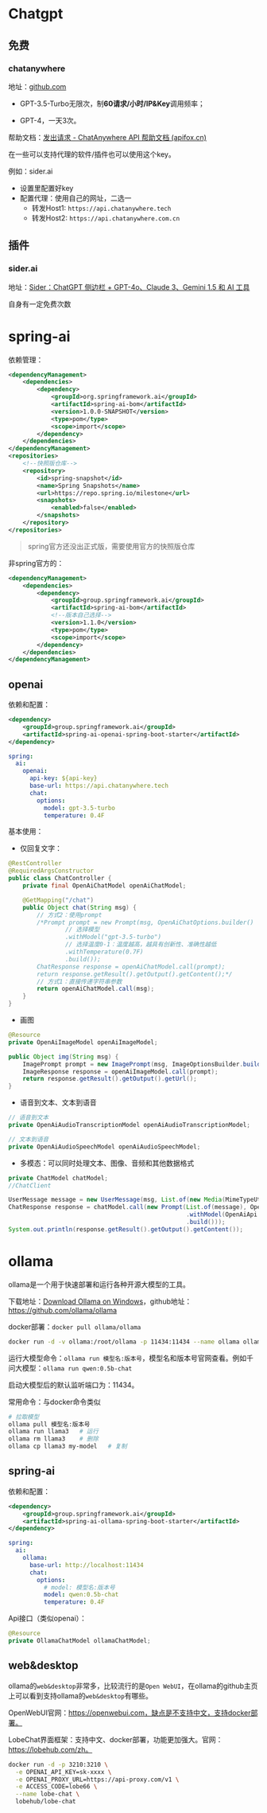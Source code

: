 # Chatgpt

## 免费

### chatanywhere

地址：[github.com](https://github.com/chatanywhere/GPT_API_free?utm_source=gold_browser_extension)

- GPT-3.5-Turbo无限次，制**60请求/小时/IP&Key**调用频率；

- GPT-4，一天3次。

帮助文档：[发出请求 - ChatAnywhere API 帮助文档 (apifox.cn)](https://chatanywhere.apifox.cn/)

在一些可以支持代理的软件/插件也可以使用这个key。

例如：sider.ai

- 设置里配置好key
- 配置代理：使用自己的网址，二选一
	- 转发Host1: `https://api.chatanywhere.tech`
	- 转发Host2: `https://api.chatanywhere.com.cn`

## 插件

### sider.ai

地址：[Sider：ChatGPT 侧边栏 + GPT-4o、Claude 3、Gemini 1.5 和 AI 工具](https://sider.ai/)

自身有一定免费次数

# spring-ai

依赖管理：

~~~xml
<dependencyManagement>
    <dependencies>
        <dependency>
            <groupId>org.springframework.ai</groupId>
            <artifactId>spring-ai-bom</artifactId>
            <version>1.0.0-SNAPSHOT</version>
            <type>pom</type>
            <scope>import</scope>
        </dependency>
    </dependencies>
</dependencyManagement>
<repositories>
    <!--快照版仓库-->
    <repository>
        <id>spring-snapshot</id>
        <name>Spring Snapshots</name>
        <url>https://repo.spring.io/milestone</url>
        <snapshots>
            <enabled>false</enabled>
        </snapshots>
    </repository>
</repositories>
~~~

> spring官方还没出正式版，需要使用官方的快照版仓库

非spring官方的：

~~~xml
<dependencyManagement>
    <dependencies>
        <dependency>
            <groupId>group.springframework.ai</groupId>
            <artifactId>spring-ai-bom</artifactId>
            <!--版本自己选择-->
            <version>1.1.0</version>
            <type>pom</type>
            <scope>import</scope>
        </dependency>
    </dependencies>
</dependencyManagement>
~~~



## openai

依赖和配置：

~~~xml
<dependency>
    <groupId>group.springframework.ai</groupId>
    <artifactId>spring-ai-openai-spring-boot-starter</artifactId>
</dependency>
~~~

~~~yaml
spring:
  ai:
    openai:
      api-key: ${api-key}
      base-url: https://api.chatanywhere.tech
      chat:
        options:
          model: gpt-3.5-turbo
          temperature: 0.4F
~~~



基本使用：

- 仅回复文字：

~~~java
@RestController
@RequiredArgsConstructor
public class ChatController {
	private final OpenAiChatModel openAiChatModel;

	@GetMapping("/chat")
	public Object chat(String msg) {
        // 方式2：使用prompt
		/*Prompt prompt = new Prompt(msg, OpenAiChatOptions.builder()
				// 选择模型
				.withModel("gpt-3.5-turbo")
				// 选择温度0-1：温度越高，越具有创新性、准确性越低
				.withTemperature(0.7F)
				.build());
		ChatResponse response = openAiChatModel.call(prompt);
		return response.getResult().getOutput().getContent();*/
        // 方式1：直接传递字符串参数
		return openAiChatModel.call(msg);
	}
}
~~~

- 画图

~~~java
@Resource
private OpenAiImageModel openAiImageModel;

public Object img(String msg) {
    ImagePrompt prompt = new ImagePrompt(msg, ImageOptionsBuilder.builder().withModel("gpt-4-dalle").build());
    ImageResponse response = openAiImageModel.call(prompt);
    return response.getResult().getOutput().getUrl();
}
~~~

- 语音到文本、文本到语音

~~~java
// 语音到文本
private OpenAiAudioTranscriptionModel openAiAudioTranscriptionModel;

// 文本到语音
private OpenAiAudioSpeechModel openAiAudioSpeechModel;
~~~

- 多模态：可以同时处理文本、图像、音频和其他数据格式

~~~java
private ChatModel chatModel;
//ChatClient

UserMessage message = new UserMessage(msg, List.of(new Media(MimeTypeUtils.IMAGE_PNG, new URL("https://www.baidu.com/img/PCtm_d9c8750bed0b3c7d089fa7d55720d6cf.png"))));
ChatResponse response = chatModel.call(new Prompt(List.of(message), OpenAiChatOptions.builder()
                                                  .withModel(OpenAiApi.ChatModel.GPT_4_VISION_PREVIEW.getValue())
                                                  .build()));
System.out.println(response.getResult().getOutput().getContent());
~~~

# ollama

ollama是一个用于快速部署和运行各种开源大模型的工具。

下载地址：[Download Ollama on Windows](https://ollama.com/download/windows)，github地址：https://github.com/ollama/ollama

docker部署：`docker pull ollama/ollama`

~~~bash
docker run -d -v ollama:/root/ollama -p 11434:11434 --name ollama ollama/ollama
~~~



运行大模型命令：`ollama run 模型名:版本号`，模型名和版本号官网查看。例如千问大模型：`ollama run qwen:0.5b-chat`

启动大模型后的默认监听端口为：11434。

常用命令：与docker命令类似

~~~bash
# 拉取模型
ollama pull 模型名:版本号
ollama run llama3	# 运行
ollama rm llama3	# 删除
ollama cp llama3 my-model	# 复制
~~~



## spring-ai

依赖和配置：

~~~xml
<dependency>
    <groupId>group.springframework.ai</groupId>
    <artifactId>spring-ai-ollama-spring-boot-starter</artifactId>
</dependency>
~~~

~~~yaml
spring:
  ai:
    ollama:
      base-url: http://localhost:11434
      chat:
        options:
          # model: 模型名:版本号
		  model: qwen:0.5b-chat
          temperature: 0.4F
~~~

Api接口（类似openai）：

~~~java
@Resource
private OllamaChatModel ollamaChatModel;
~~~

## web&desktop

ollama的`web&desktop`非常多，比较流行的是`Open WebUI`，在ollama的github主页上可以看到支持ollama的`web&desktop`有哪些。

OpenWebUI官网：https://openwebui.com，缺点是不支持中文，支持docker部署。

LobeChat界面框架：支持中文、docker部署，功能更加强大。官网：https://lobehub.com/zh。

~~~bash
docker run -d -p 3210:3210 \
  -e OPENAI_API_KEY=sk-xxxx \
  -e OPENAI_PROXY_URL=https://api-proxy.com/v1 \
  -e ACCESS_CODE=lobe66 \
  --name lobe-chat \
  lobehub/lobe-chat
~~~





